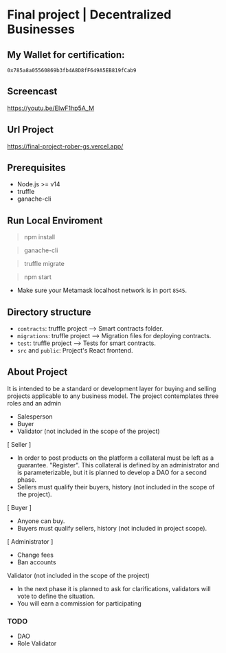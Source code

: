 # Final project | Decentralized Businesses


## My Wallet for certification:
`0x785a8a05560869b3fb4A8D8fF649A5EB819fCab9`

## Screencast 

https://youtu.be/EIwF1hp5A_M

## Url Project 

https://final-project-rober-gs.vercel.app/

## Prerequisites

- Node.js >= v14
- truffle
- ganache-cli

## Run Local Enviroment 

  > npm install

  > ganache-cli 

  > truffle migrate

  > npm start

- Make sure your Metamask localhost network is in port `8545`.

## Directory structure

- `contracts`: truffle project --> Smart contracts folder.
- `migrations`: truffle project --> Migration files for deploying contracts.
- `test`: truffle project --> Tests for smart contracts.
- `src` and `public`: Project's React frontend.

## About  Project
It is intended to be a standard or development layer for buying and selling projects applicable to any business model.
The project contemplates three roles and an admin

* Salesperson
* Buyer 
* Validator (not included in the scope of the project) 

[ Seller ]

- In order to post products on the platform a collateral must be left as a guarantee. "Register".
This collateral is defined by an administrator and is parameterizable, but it is planned to develop a DAO for a second phase.
- Sellers must qualify their buyers, history (not included in the scope of the project). 

[ Buyer ] 

- Anyone can buy.
- Buyers must qualify sellers, history (not included in project scope). 

[ Administrator ] 

- Change fees 
- Ban accounts 

Validator (not included in the scope of the project) 

- In the next phase it is planned to ask for clarifications, validators will vote to define the situation. 
- You will earn a commission for participating 

### TODO 
 - DAO
 - Role Validator
  